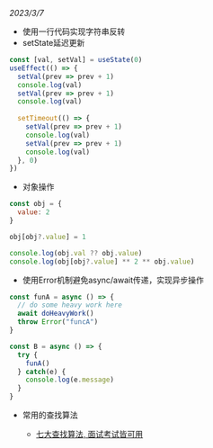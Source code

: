 _2023/3/7_

- 使用一行代码实现字符串反转
- setState延迟更新

```js
const [val, setVal] = useState(0)
useEffect(() => {
  setVal(prev => prev + 1)
  console.log(val)
  setVal(prev => prev + 1)
  console.log(val)
  
  setTimeout(() => {
    setVal(prev => prev + 1)
    console.log(val)
    setVal(prev => prev + 1)
    console.log(val)
  }, 0)
})
```

- 对象操作

```js
const obj = {
  value: 2
}

obj[obj?.value] = 1

console.log(obj.val ?? obj.value)
console.log(obj[obj?.value] ** 2 ** obj.value)
```

- 使用Error机制避免async/await传递，实现异步操作

```js
const funA = async () => {
  // do some heavy work here
  await doHeavyWork()
  throw Error("funcA")
}

const B = async () => {
  try {
    funA()
  } catch(e) {
    console.log(e.message)
  }
}
```

- 常用的查找算法

  - [七大查找算法, 面试考试皆可用](https://xie.infoq.cn/article/996cf8899930ae467cc790035)
